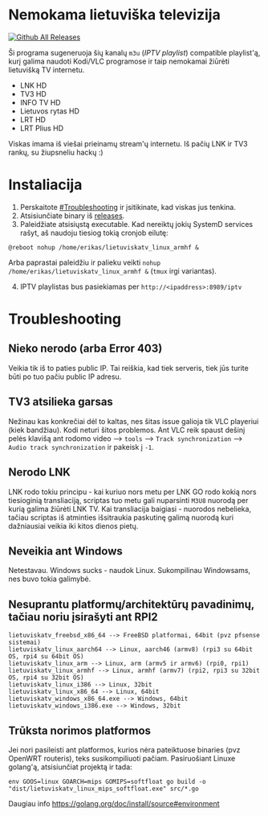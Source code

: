 # Nemokama lietuviška televizija

[![Github All Releases](https://img.shields.io/github/downloads/erkexzcx/lietuviska-tv/total.svg)](https://github.com/erkexzcx/lietuviska-tv/releases)

Ši programa sugeneruoja šių kanalų `m3u` (_IPTV playlist_) compatible playlist'ą, kurį galima naudoti Kodi/VLC programose ir taip nemokamai žiūrėti lietuvišką TV internetu.

* LNK HD
* TV3 HD
* INFO TV HD
* Lietuvos rytas HD
* LRT HD
* LRT Plius HD

Viskas imama iš viešai prieinamų stream'ų internetu. Iš pačių LNK ir TV3 rankų, su žiupsneliu hackų :)

# Instaliacija

1. Perskaitote [#Troubleshooting](#Troubleshooting) ir įsitikinate, kad viskas jus tenkina.
2. Atsisiunčiate binary iš [releases](https://github.com/erkexzcx/lietuviska-tv/releases).
3. Paleidžiate atsisiųstą executable. Kad nereiktų jokių SystemD services rašyt, aš naudoju tiesiog tokią cronjob eilutę:
```
@reboot nohup /home/erikas/lietuviskatv_linux_armhf &
```
Arba paprastai paleidžiu ir palieku veikti `nohup /home/erikas/lietuviskatv_linux_armhf &` (`tmux` irgi variantas).

4. IPTV playlistas bus pasiekiamas per `http://<ipaddress>:8989/iptv`

# Troubleshooting

## Nieko nerodo (arba Error 403)

Veikia tik iš to paties public IP. Tai reiškia, kad tiek serveris, tiek jūs turite būti po tuo pačiu public IP adresu.

## TV3 atsilieka garsas

Nežinau kas konkrečiai dėl to kaltas, nes šitas issue galioja tik VLC playeriui (kiek bandžiau). Kodi neturi šitos problemos. Ant VLC reik spaust dešinį pelės klavišą ant rodomo video --> `tools` --> `Track synchronization` --> `Audio track synchronization` ir pakeisk į `-1`.

## Nerodo LNK

LNK rodo tokiu principu - kai kuriuo nors metu per LNK GO rodo kokią nors tiesioginią transliaciją, scriptas tuo metu gali nuparsinti `M3U8` nuorodą per kurią galima žiūrėti LNK TV. Kai transliacija baigiasi - nuorodos nebelieka, tačiau scriptas iš atminties išsitraukia paskutinę galimą nuorodą kuri dažniausiai veikia iki kitos dienos pietų.

## Neveikia ant Windows

Netestavau. Windows sucks - naudok Linux. Sukompilinau Windowsams, nes buvo tokia galimybė.

## Nesuprantu platformų/architektūrų pavadinimų, tačiau noriu įsirašyti ant RPI2

```
lietuviskatv_freebsd_x86_64 --> FreeBSD platformai, 64bit (pvz pfsense sistemai)
lietuviskatv_linux_aarch64 --> Linux, aarch46 (armv8) (rpi3 su 64bit OS, rpi4 su 64bit OS)
lietuviskatv_linux_arm --> Linux, arm (armv5 ir armv6) (rpi0, rpi1)
lietuviskatv_linux_armhf --> Linux, armhf (armv7) (rpi2, rpi3 su 32bit OS, rpi4 su 32bit OS)
lietuviskatv_linux_i386 --> Linux, 32bit
lietuviskatv_linux_x86_64 --> Linux, 64bit
lietuviskatv_windows_x86_64.exe --> Windows, 64bit
lietuviskatv_windows_i386.exe --> Windows, 32bit
```

## Trūksta norimos platformos

Jei nori pasileisti ant platformos, kurios nėra pateiktuose binaries (pvz OpenWRT routeris), teks susikompiliuoti pačiam. Pasiruošiant Linuxe golang'ą, atsisiunčiat projektą ir tada:
```
env GOOS=linux GOARCH=mips GOMIPS=softfloat go build -o "dist/lietuviskatv_linux_mips_softfloat.exe" src/*.go
```
Daugiau info https://golang.org/doc/install/source#environment
